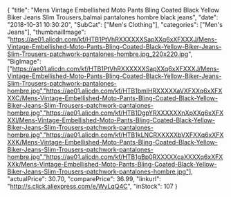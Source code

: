 {
	"title": "Mens Vintage Embellished Moto Pants Bling Coated Black Yellow Biker Jeans Slim Trousers,balmai pantalones hombre black  jeans",
	"date": "2018-10-31 10:30:20",
	"SubCat": ["Men's Clothing"],
	"categories": ["Men's Jeans"],
	"thumbnailImage": "https://ae01.alicdn.com/kf/HTB1PtVhRXXXXXXSapXXq6xXFXXXJ/Mens-Vintage-Embellished-Moto-Pants-Bling-Coated-Black-Yellow-Biker-Jeans-Slim-Trousers-patchwork-pantalones-hombre.jpg_220x220.jpg",
	"BigImage": ["https://ae01.alicdn.com/kf/HTB1PtVhRXXXXXXSapXXq6xXFXXXJ/Mens-Vintage-Embellished-Moto-Pants-Bling-Coated-Black-Yellow-Biker-Jeans-Slim-Trousers-patchwork-pantalones-hombre.jpg","https://ae01.alicdn.com/kf/HTB1bmlHRXXXXXaVXFXXq6xXFXXXC/Mens-Vintage-Embellished-Moto-Pants-Bling-Coated-Black-Yellow-Biker-Jeans-Slim-Trousers-patchwork-pantalones-hombre.jpg","https://ae01.alicdn.com/kf/HTB1DgpYRXXXXXXnXpXXq6xXFXXXl/Mens-Vintage-Embellished-Moto-Pants-Bling-Coated-Black-Yellow-Biker-Jeans-Slim-Trousers-patchwork-pantalones-hombre.jpg","https://ae01.alicdn.com/kf/HTB1kLNCRXXXXXbVXFXXq6xXFXXXK/Mens-Vintage-Embellished-Moto-Pants-Bling-Coated-Black-Yellow-Biker-Jeans-Slim-Trousers-patchwork-pantalones-hombre.jpg","https://ae01.alicdn.com/kf/HTB1gBp0RXXXXXcaXXXXq6xXFXXXk/Mens-Vintage-Embellished-Moto-Pants-Bling-Coated-Black-Yellow-Biker-Jeans-Slim-Trousers-patchwork-pantalones-hombre.jpg"],
	"actualPrice": 30.70,
	"comparePrice": 36.99,
	"linkurl": "http://s.click.aliexpress.com/e/WyLqQ4C",
	"inStock": 107
}
